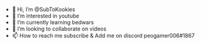 - 👋 Hi, I’m @SubToKookies
- 👀 I’m interested in youtube
- 🌱 I’m currently learning bedwars
- 💞️ I’m looking to collaborate on videos
- 📫 How to reach me subscribe               & Add me on discord     peogamer006#1867

<!---
SubToKookies/SubToKookies is a ✨ special ✨ repository because its `README.md` (this file) appears on your GitHub profile.
You can click the Preview link to take a look at your changes.
--->
